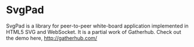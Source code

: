 # SvgPad
SvgPad is a library for peer-to-peer white-board application implemented in HTML5 SVG and WebSocket. It is a partial work of Gatherhub. Check out the demo here, http://gatherhub.com/
